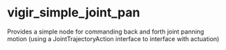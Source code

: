 vigir_simple_joint_pan
======================

Provides a simple node for commanding back and forth joint panning motion (using a JointTrajectoryAction interface to interface with actuation)
